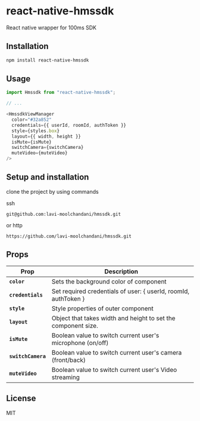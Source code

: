 # react-native-hmssdk

React native wrapper for 100ms SDK

## Installation

```sh
npm install react-native-hmssdk
```

## Usage

```js
import Hmssdk from "react-native-hmssdk";

// ...

<HmssdkViewManager
  color="#32a852"
  credentials={{ userId, roomId, authToken }}
  style={styles.box}
  layout={{ width, height }}
  isMute={isMute}
  switchCamera={switchCamera}
  muteVideo={muteVideo}
/>

```

## Setup and installation

clone the project by using commands

ssh
```
git@github.com:lavi-moolchandani/hmssdk.git
```

or http
```
https://github.com/lavi-moolchandani/hmssdk.git
```


## Props

| Prop                | Description                                                              |
| ------------------- | ------------------------------------------------------------------------ |
| **`color`**         | Sets the background color of component                                   |
| **`credentials`**   | Set required credentials of user: { userId, roomId, authToken }          | 
| **`style`**         | Style properties of outer component                                      |
| **`layout`**        | Object that takes width and height to set the component size.            |
| **`isMute`**        | Boolean value to switch current user's microphone (on/off)               |
| **`switchCamera`**  | Boolean value to switch current user's camera (front/back)               |
| **`muteVideo`**     | Boolean value to switch current user's Video streaming                   |

## License

MIT
